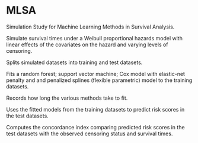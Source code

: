 # MLSA

Simulation Study for Machine Learning Methods in Survival Analysis.

Simulate survival times under a Weibull proportional hazards model with linear effects of the covariates on the hazard and varying levels of censoring.

Splits simulated datasets into training and test datasets.

Fits a random forest; support vector machine; Cox model with elastic-net penalty and and penalized splines (flexible parametric) model to the training datasets.

Records how long the various methods take to fit.

Uses the fitted models from the training datasets to predict risk scores in the test datasets. 

Computes the concordance index comparing predicted risk scores in the test datasets with the observed censoring status and survival times.

